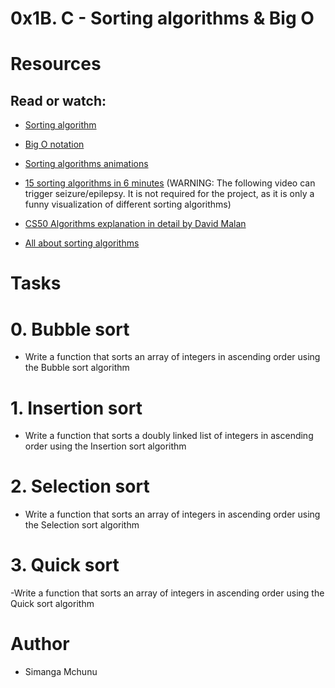# 0x1B. C - Sorting algorithms & Big O

# Resources

## Read or watch:

- [Sorting algorithm](https://alx-intranet.hbtn.io/rltoken/-j5MKLBlzZAC2RfJ5DTBIg)

- [Big O notation](https://alx-intranet.hbtn.io/rltoken/WRvrE2BaNVQFssHiUATTrw)

- [Sorting algorithms animations](https://alx-intranet.hbtn.io/rltoken/ol0P7NbYVb5R31iOv4Q40A)

- [15 sorting algorithms in 6 minutes](https://alx-intranet.hbtn.io/rltoken/_I0aEvhfJ66Xyob6dd9Utw) (WARNING: The following video can trigger seizure/epilepsy. It is not required for the project, as it is only a funny visualization of different sorting algorithms)

- [CS50 Algorithms explanation in detail by David Malan](https://alx-intranet.hbtn.io/rltoken/Ea93HeEYuNkOL7sGb6zzGg)

- [All about sorting algorithms](https://alx-intranet.hbtn.io/rltoken/21X_eaj5RGcLIL9mZv2sqw)


# Tasks


# 0. Bubble sort
- Write a function that sorts an array of integers in ascending order using the Bubble sort algorithm

# 1. Insertion sort

- Write a function that sorts a doubly linked list of integers in ascending order using the Insertion sort algorithm

# 2. Selection sort

- Write a function that sorts an array of integers in ascending order using the Selection sort algorithm

# 3. Quick sort

-Write a function that sorts an array of integers in ascending order using the Quick sort algorithm

# Author
- Simanga Mchunu
